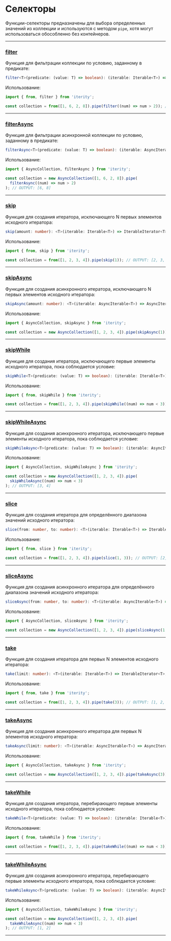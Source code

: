 # Селекторы

Функции-селекторы предназначены для выбора определенных значений из коллекции и используются с методом `pipe`, хотя могут использоваться обособленно без контейнеров.

---

### [filter](#filter)

Функция для фильтрации коллекции по условию, заданному в предикате:

```ts
filter<T>(predicate: (value: T) => boolean): (iterable: Iterable<T>) => IterableIterator<T>;
```

Использование:

```ts
import { from, filter } from 'iterity';

const collection = from([1, 6, 2, 8]).pipe(filter((num) => num > 2)); // OUTPUT: [6, 8]
```

---

### [filterAsync](#filter_async)

Функция для фильтрации асинхронной коллекции по условию, заданному в предикате:

```ts
filterAsync<T>(predicate: (value: T) => boolean): (iterable: AsyncIterable<T>) => AsyncIterableIterator<T>;
```

Использование:

```ts
import { AsyncCollection, filterAsync } from 'iterity';

const collection = new AsyncCollection([1, 6, 2, 8]).pipe(
  filterAsync((num) => num > 2)
); // OUTPUT: [6, 8]
```

---

### [skip](#skip)

Функция для создания итератора, исключающего N первых элементов исходного итератора:

```ts
skip(amount: number): <T>(iterable: Iterable<T>) => IterableIterator<T>;
```

Использование:

```ts
import { from, skip } from 'iterity';

const collection = from([1, 2, 3, 4]).pipe(skip(1)); // OUTPUT: [2, 3, 4]
```

---

### [skipAsync](#skip_async)

Функция для создания асинхронного итератора, исключающего N первых элементов исходного итератора:

```ts
skipAsync(amount: number): <T>(iterable: AsyncIterable<T>) => AsyncIterableIterator<T>;
```

Использование:

```ts
import { AsyncCollection, skipAsync } from 'iterity';

const collection = new AsyncCollection([1, 2, 3, 4]).pipe(skipAsync(1)); // OUTPUT: [2, 3, 4]
```

---

### [skipWhile](#skipwhile)

Функция для создания итератора, исключающего первые элементы исходного итератора, пока соблюдается условие:

```ts
skipWhile<T>(predicate: (value: T) => boolean): (iterable: Iterable<T>) => IterableIterator<T>;
```

Использование:

```ts
import { from, skipWhile } from 'iterity';

const collection = from([1, 2, 3, 4]).pipe(skipWhile((num) => num < 3)); // OUTPUT: [3, 4]
```

---

### [skipWhileAsync](#skipwhile_async)

Функция для создания асинхронного итератора, исключающего первые элементы исходного итератора, пока соблюдается условие:

```ts
skipWhileAsync<T>(predicate: (value: T) => boolean): (iterable: AsyncIterable<T>) => AsyncIterableIterator<T>;
```

Использование:

```ts
import { AsyncCollection, skipWhileAsync } from 'iterity';

const collection = new AsyncCollection([1, 2, 3, 4]).pipe(
  skipWhileAsync((num) => num < 3)
); // OUTPUT: [3, 4]
```

---

### [slice](#slice)

Функция для создания итератора для определённого диапазона значений исходного итератора:

```ts
slice(from: number, to: number): <T>(iterable: Iterable<T>) => IterableIterator<T>;
```

Использование:

```ts
import { from, slice } from 'iterity';

const collection = from([1, 2, 3, 4]).pipe(slice(1, 3)); // OUTPUT: [2, 3]
```

---

### [sliceAsync](#slice_async)

Функция для создания асинхронного итератора для определённого диапазона значений исходного итератора:

```ts
sliceAsync(from: number, to: number): <T>(iterable: AsyncIterable<T>) => AsyncIterableIterator<T>;
```

Использование:

```ts
import { AsyncCollection, sliceAsync } from 'iterity';

const collection = new AsyncCollection([1, 2, 3, 4]).pipe(sliceAsync(1, 3)); // OUTPUT: [2, 3]
```

---

### [take](#take)

Функция для создания итератора для первых N элементов исходного итератора:

```ts
take(limit: number): <T>(iterable: Iterable<T>) => IterableIterator<T>;
```

Использование:

```ts
import { from, take } from 'iterity';

const collection = from([1, 2, 3, 4]).pipe(take(3)); // OUTPUT: [1, 2, 3]
```

---

### [takeAsync](#take_async)

Функция для создания асинхронного итератора для первых N элементов исходного итератора:

```ts
takeAsync(limit: number): <T>(iterable: AsyncIterable<T>) => AsyncIterableIterator<T>;
```

Использование:

```ts
import { AsyncCollection, takeAsync } from 'iterity';

const collection = new AsyncCollection([1, 2, 3, 4]).pipe(takeAsync(3)); // OUTPUT: [1, 2, 3]
```

---

### [takeWhile](#takewhile)

Функция для создания итератора, перебирающего первые элементы исходного итератора, пока соблюдается условие:

```ts
takeWhile<T>(predicate: (value: T) => boolean): (iterable: Iterable<T>) => IterableIterator<T>;
```

Использование:

```ts
import { from, takeWhile } from 'iterity';

const collection = from([1, 2, 3, 4]).pipe(takeWhile((num) => num < 3)); // OUTPUT: [1, 2]
```

---

### [takeWhileAsync](#takewhile_async)

Функция для создания асинхронного итератора, перебирающего первые элементы исходного итератора, пока соблюдается условие:

```ts
takeWhileAsync<T>(predicate: (value: T) => boolean): (iterable: AsyncIterable<T>) => AsyncIterableIterator<T>;
```

Использование:

```ts
import { AsyncCollection, takeWhileAsync } from 'iterity';

const collection = new AsyncCollection([1, 2, 3, 4]).pipe(
  takeWhileAsync((num) => num < 3)
); // OUTPUT: [1, 2]
```

---
